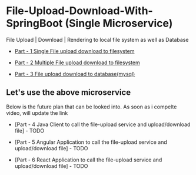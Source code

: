 # File-Upload-Download-With-SpringBoot (Single Microservice)
 File Upload | Download | Rendering to local file system as well as Database
 
 * [Part - 1 Single File upload download to filesystem](https://youtu.be/LUq4UtsGcyU)
 
 * [Part - 2 Multiple File upload download to filesystem](https://youtu.be/l0HsJJzCTj4)
 
 * [Part - 3 File upload download to database(mysql)](https://youtu.be/8YDeBkNidmg)
 
 
## Let's use the above microservice 

Below is the future plan that can be looked into. As soon as i compelte video, will update the link

* [Part - 4 Java Client to call the file-upload service and upload/download file] - TODO

* [Part - 5 Angular Application to call the file-upload service and upload/download file] - TODO

* [Part - 6 React Application to call the file-upload service and upload/download file] - TODO
